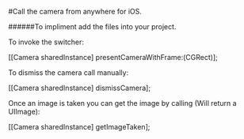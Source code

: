 #Call the camera from anywhere for iOS.

######To impliment add the files into your project.

To invoke the switcher:

[[Camera sharedInstance] presentCameraWithFrame:(CGRect)];

To dismiss the camera call manually:

[[Camera sharedInstance] dismissCamera];

Once an image is taken you can get the image by calling (Will return a UIImage):

[[Camera sharedInstance] getImageTaken];